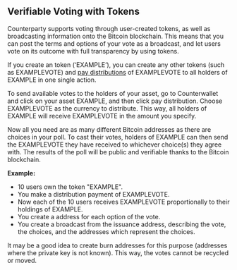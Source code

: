Verifiable Voting with Tokens
---------------------------

Counterparty supports voting through user-created tokens, as well as broadcasting information onto the Bitcoin blockchain. This means that you can post the terms and options of your vote as a broadcast, and let users vote on its outcome with full transparency by using tokens. 

If you create an token (‘EXAMPLE’), you can create any other tokens (such as EXAMPLEVOTE) and [pay distributions](distribution.md) of EXAMPLEVOTE to all holders of EXAMPLE in one single action.

To send available votes to the holders of your asset, go to Counterwallet and click on your asset EXAMPLE, and then click pay distribution. Choose EXAMPLEVOTE as the currency to distribute. This way, all holders of EXAMPLE will receive EXAMPLEVOTE in the amount you specify.

Now all you need are as many different Bitcoin addresses as there are choices in your poll. To cast their votes, holders of EXAMPLE can then send the EXAMPLEVOTE they have received to whichever choice(s) they agree with. The results of the poll will be public and verifiable thanks to the Bitcoin blockchain.

**Example:**
* 10 users own the token "EXAMPLE".
* You make a distribution payment of EXAMPLEVOTE.
* Now each of the 10 users receives EXAMPLEVOTE proportionally to their holdings of EXAMPLE.
* You create a address for each option of the vote.
* You create a broadcast from the issuance address, describing the vote, the choices, and the addresses which represent the choices.

It may be a good idea to create burn addresses for this purpose (addresses where the private key is not known). This way, the votes cannot be recycled or moved.
